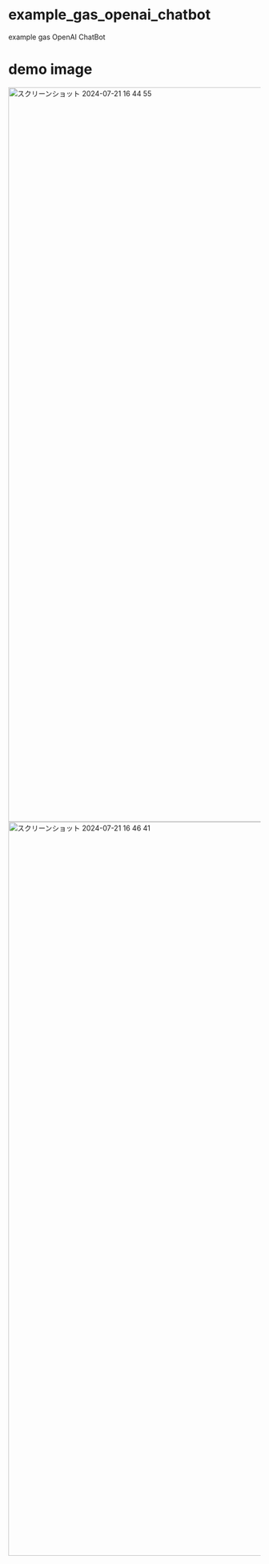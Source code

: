 # example_gas_openai_chatbot
example gas OpenAI ChatBot

# demo image

<img width="1466" alt="スクリーンショット 2024-07-21 16 44 55" src="https://github.com/user-attachments/assets/d8cc9710-f58c-4655-a006-6ff25f46c641">

<img width="1465" alt="スクリーンショット 2024-07-21 16 46 41" src="https://github.com/user-attachments/assets/1197432d-d321-40d8-98bd-1d4ffa882884">
